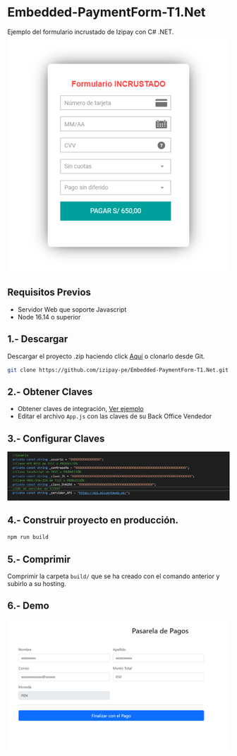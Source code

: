 # Embedded-PaymentForm-T1.Net

Ejemplo del formulario incrustado de Izipay con C# .NET.
![pagar](images/pagar.png)

## Requisitos Previos

* Servidor Web que soporte Javascript
* Node 16.14 o superior

## 1.- Descargar
Descargar el proyecto .zip haciendo click [Aquí](https://github.com/izipay-pe/Embedded-PaymentForm-T1-React/archive/refs/heads/main.zip) o clonarlo desde Git.
```sh
git clone https://github.com/izipay-pe/Embedded-PaymentForm-T1.Net.git
``` 

## 2.- Obtener Claves
* Obtener claves de integración, [Ver ejemplo](https://github.com/JunioratWork/Obtener_Credenciales#readme)
* Editar el archivo `App.js` con las claves de su Back Office Vendedor
 
## 3.- Configurar Claves
![Claves](images/credenciales.png)

## 4.- Construir proyecto en producción.
```sh
npm run build
``` 

## 5.- Comprimir 
Comprimir la carpeta `build/` que se ha creado con el comando anterior y subirlo a su hosting.

## 6.- Demo
![demo](images/demo.png)
